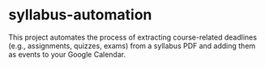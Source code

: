 # syllabus-automation
This project automates the process of extracting course-related deadlines (e.g., assignments, quizzes, exams) from a syllabus PDF and adding them as events to your Google Calendar.
